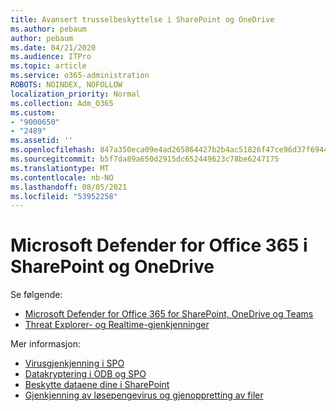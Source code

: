 ```yaml
---
title: Avansert trusselbeskyttelse i SharePoint og OneDrive
ms.author: pebaum
author: pebaum
ms.date: 04/21/2020
ms.audience: ITPro
ms.topic: article
ms.service: o365-administration
ROBOTS: NOINDEX, NOFOLLOW
localization_priority: Normal
ms.collection: Adm_O365
ms.custom:
- "9000650"
- "2489"
ms.assetid: ''
ms.openlocfilehash: 847a350eca09e4ad265864427b2b4ac51826f47ce96d37f694462dbb567da31d
ms.sourcegitcommit: b5f7da89a650d2915dc652449623c78be6247175
ms.translationtype: MT
ms.contentlocale: nb-NO
ms.lasthandoff: 08/05/2021
ms.locfileid: "53952258"
---
```

# <a name="microsoft-defender-for-office-365-in-sharepoint-and-onedrive"></a>Microsoft Defender for Office 365 i SharePoint og OneDrive

Se følgende:
- [Microsoft Defender for Office 365 for SharePoint, OneDrive og Teams](/microsoft-365/security/office-365-security/atp-for-spo-odb-and-teams)
- [Threat Explorer- og Realtime-gjenkjenninger](/microsoft-365/security/office-365-security/threat-explorer-views)


Mer informasjon:

- [Virusgjenkjenning i SPO](/microsoft-365/security/office-365-security/virus-detection-in-spo)</br>
- [Datakryptering i ODB og SPO](/microsoft-365/compliance/data-encryption-in-odb-and-spo)</br>
- [Beskytte dataene dine i SharePoint](/sharepoint/safeguarding-your-data)</br>
- [Gjenkjenning av løsepengevirus og gjenoppretting av filer](https://support.office.com/article/Ransomware-detection-and-recovering-your-files-0d90ec50-6bfd-40f4-acc7-b8c12c73637f)